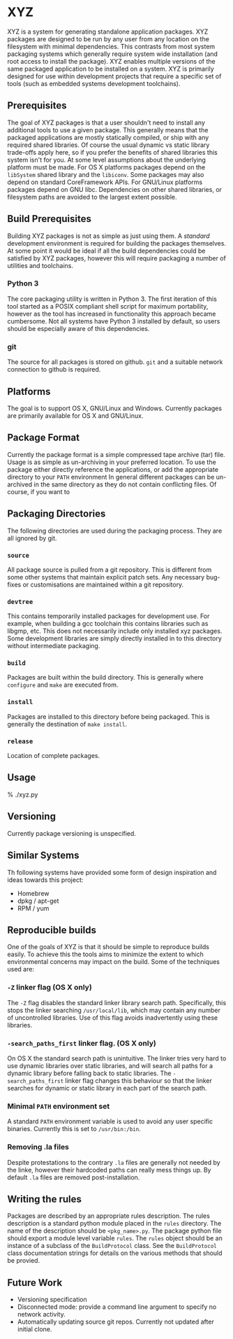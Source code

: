 XYZ
=====

XYZ is a system for generating standalone application packages.
XYZ packages are designed to be run by any user from any location on the filesystem with minimal dependencies.
This contrasts from most system packaging systems which generally require system wide installation (and root access to install the package).
XYZ enables multiple versions of the same packaged application to be installed on a system.
XYZ is primarily designed for use within development projects that require a specific set of tools (such as embedded systems development toolchains).


Prerequisites
--------------

The goal of XYZ packages is that a user shouldn't need to install any additional tools to use a given package.
This generally means that the packaged applications are mostly statically compiled, or ship with any required shared libraries.
Of course the usual dynamic vs static library trade-offs apply here, so if you prefer the benefits of shared libraries this system isn't for you.
At some level assumptions about the underlying platform must be made.
For OS X platforms packages depend on the `libSystem` shared library and the `libiconv`.
Some packages may also depend on standard CoreFramework APIs.
For GNU/Linux platforms packages depend on GNU libc.
Dependencies on other shared libraries, or filesystem paths are avoided to the largest extent possible.


Build Prerequisites
---------------------

Building XYZ packages is not as simple as just using them.
A *standard* development environment is required for building the packages themselves.
At some point it would be ideal if all the build dependencies could be satisfied by XYZ packages, however this will require packaging a number of utilities and toolchains.

### Python 3

The core packaging utility is written in Python 3.
The first iteration of this tool started as a POSIX compliant shell script for maximum portability, however as the tool has increased in functionality this approach became cumbersome.
Not all systems have Python 3 installed by default, so users should be especially aware of this dependencies.

### git

The source for all packages is stored on github.
`git` and a suitable network connection to github is required.


Platforms
-----------

The goal is to support OS X, GNU/Linux and Windows.
Currently packages are primarily available for OS X and GNU/Linux.


Package Format
----------------

Currently the package format is a simple compressed tape archive (tar) file.
Usage is as simple as un-archiving in your preferred location.
To use the package either directly reference the applications, or add the appropriate directory to your `PATH` environment
In general different packages can be un-archived in the same directory as they do not contain conflicting files.
Of course, if you want to


Packaging Directories
---------------------

The following directories are used during the packaging process.
They are all ignored by git.

### `source`

All package source is pulled from a git repository.
This is different from some other systems that maintain explicit patch sets.
Any necessary bug-fixes or customisations are maintained within a git repository.

### `devtree`

This contains temporarily installed packages for development use.
For example, when building a gcc toolchain this contains libraries such as libgmp, etc.
This does not necessarily include only installed xyz packages.
Some development libraries are simply directly installed in to this directory without intermediate packaging.

### `build`

Packages are built within the build directory.
This is generally where `configure` and `make` are executed from.

### `install`

Packages are installed to this directory before being packaged.
This is generally the destination of `make install`.

### `release`

Location of complete packages.


Usage
------

% ./xyz.py <pkgname>


Versioning
-----------

Currently package versioning is unspecified.


Similar Systems
----------------

Th following systems have provided some form of design inspiration and ideas towards this project:

* Homebrew
* dpkg / apt-get
* RPM / yum


Reproducible builds
---------------------

One of the goals of XYZ is that it should be simple to reproduce builds easily.
To achieve this the tools aims to minimize the extent to which environmental concerns may impact on the build.
Some of the techniques used are:

### `-Z` linker flag (OS X only)

The `-Z` flag disables the standard linker library search path.
Specifically, this stops the linker searching `/usr/local/lib`, which may contain any number of uncontrolled libraries.
Use of this flag avoids inadvertently using these libraries.

### `-search_paths_first` linker flag. (OS X only)

On OS X the standard search path is unintuitive.
The linker tries very hard to use dynamic libraries over static libraries, and will search all paths for a dynamic library before falling back to static libraries.
The `-search_paths_first` linker flag changes this behaviour so that the linker searches for dynamic or static library in each part of the search path.

### Minimal `PATH` environment set

A standard `PATH` environment variable is used to avoid any user specific binaries.
Currently this is set to `/usr/bin:/bin`.

### Removing .la files

Despite protestations to the contrary `.la` files are generally not needed by the linke, however their hardcoded paths can really mess things up.
By default `.la` files are removed post-installation.


Writing the rules
-------------------

Packages are described by an appropriate rules description.
The rules description is a standard python module placed in the `rules` directory.
The name of the description should be `<pkg_name>.py`.
The package python file should export a module level variable `rules`.
The `rules` object should be an instance of a subclass of the `BuildProtocol` class.
See the `BuildProtocol` class documentation strings for details on the various methods that should be provied.


Future Work
--------------

* Versioning specification
* Disconnected mode: provide a command line argument to specify no network activity.
* Automatically updating source git repos. Currently not updated after initial clone.
